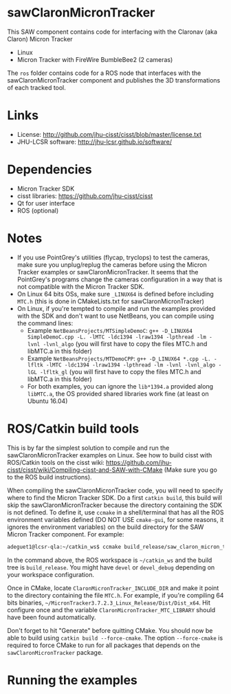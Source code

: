 # sawClaronMicronTracker

This SAW component contains code for interfacing with the Claronav (aka Claron) Micron Tracker
  * Linux
  * Micron Tracker with FireWire BumbleBee2 (2 cameras)

The `ros` folder contains code for a ROS node that interfaces with the sawClaronMicronTracker component and publishes the 3D transformations of each tracked tool.

# Links
 * License: http://github.com/jhu-cisst/cisst/blob/master/license.txt
 * JHU-LCSR software: http://jhu-lcsr.github.io/software/

# Dependencies
 * Micron Tracker SDK
 * cisst libraries: https://github.com/jhu-cisst/cisst
 * Qt for user interface
 * ROS (optional)

# Notes
 * If you use PointGrey's utilities (flycap, tryclops) to test the cameras, make sure you unplug/replug the cameras before using the Micron Tracker examples or sawClaronMicronTracker.  It seems that the PointGrey's programs change the cameras configuration in a way that is not compatible with the Micron Tracker SDK.
 * On Linux 64 bits OSs, make sure `_LINUX64` is defined before including `MTC.h` (this is done in CMakeLists.txt for sawClaronMicronTracker)
 * On Linux, if you're tempted to compile and run the examples provided with the SDK and don't want to use NetBeans, you can compile using the command lines:
   * Example `NetBeansProjects/MTSimpleDemoC`: `g++ -D_LINUX64 SimpleDemoC.cpp -L. -lMTC -ldc1394 -lraw1394 -lpthread -lm -lvnl -lvnl_algo` (you will first have to copy the files MTC.h and libMTC.a in this folder)
   * Example `NetBeansProjects/MTDemoCPP`: `g++ -D_LINUX64 *.cpp -L. -lfltk -lMTC -ldc1394 -lraw1394 -lpthread -lm -lvnl -lvnl_algo -lGL -lfltk_gl` (you will first have to copy the files MTC.h and libMTC.a in this folder)
   * For both examples, you can ignore the `lib*1394.a` provided along `libMTC.a`, the OS provided shared libraries work fine (at least on Ubuntu 16.04)


# ROS/Catkin build tools

This is by far the simplest solution to compile and run the sawClaronMicronTracker examples on Linux.
See how to build cisst with ROS/Catkin tools on the cisst wiki:
https://github.com/jhu-cisst/cisst/wiki/Compiling-cisst-and-SAW-with-CMake (Make sure you go to the ROS build instructions).

When compiling the sawClaronMicronTracker code, you will need to specify where to find the Micron Tracker SDK.  Do a first `catkin build`, this build will skip the sawClaronMicronTracker because the directory containing the SDK is not defined.   To define it, use `ccmake` in a shell/terminal that has all the ROS environment variables defined (DO NOT USE `cmake-gui`, for some reasons, it ignores the environment variables) on the build directory for the SAW Micron Tracker component.  For example:
```sh
adeguet1@lcsr-qla:~/catkin_ws$ ccmake build_release/saw_claron_micron_tracker
```
In the command above, the ROS workspace is `~/catkin_ws` and the build tree is `build_release`.  You might have `devel` or `devel_debug` depending on your workspace configuration.

Once in CMake, locate `ClaronMicronTracker_INCLUDE_DIR` and make it point to the directory containing the file `MTC.h`.  For example, if you're compiling 64 bits binaries, `~/MicronTracker3.7.2.3_Linux_Release/Dist/Dist_x64`.  Hit configure once and the variable `ClaronMicronTracker_MTC_LIBRARY` should have been found automatically.

Don't forget to hit "Generate" before quitting CMake.  You should now be able to build using `catkin build --force-cmake`.   The option `--force-cmake` is required to force CMake to run for all packages that depends on the `sawClaronMicronTracker` package.


# Running the examples
